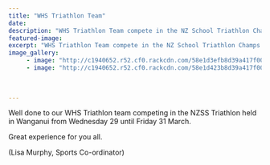 ```yaml
---
title: "WHS Triathlon Team"
date: 
description: "WHS Triathlon Team compete in the NZ School Triathlon Champs held in Wanganui, Wednesday 29 - Friday 31 March 2017..."
featured-image: 
excerpt: "WHS Triathlon Team compete in the NZ School Triathlon Champs held in Wanganui, Wednesday 29 - Friday 31 March 2017."
image_gallery:
     - image: "http://c1940652.r52.cf0.rackcdn.com/58e1d3efb8d39a417f0006d3/17626375_769546953194413_138818333852776278_n.jpg"
     - image: "http://c1940652.r52.cf0.rackcdn.com/58e1d423b8d39a417f0006d5/17634708_769546949861080_364737240992326474_n.jpg"
	
	
	
---
```


<p><span>Well done to our WHS Triathlon team competing in the NZSS Triathlon held in Wanganui from Wednesday 29 until Friday 31 March.&nbsp;</span></p>
<p><span>Great experience for you all.</span></p>
<p><span>(Lisa Murphy, Sports Co-ordinator)</span></p>


